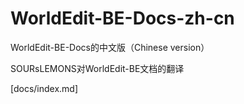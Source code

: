# WorldEdit-BE-Docs-zh-cn
WorldEdit-BE-Docs的中文版（Chinese version）


SOURsLEMONS对WorldEdit-BE文档的翻译

[docs/index.md]
